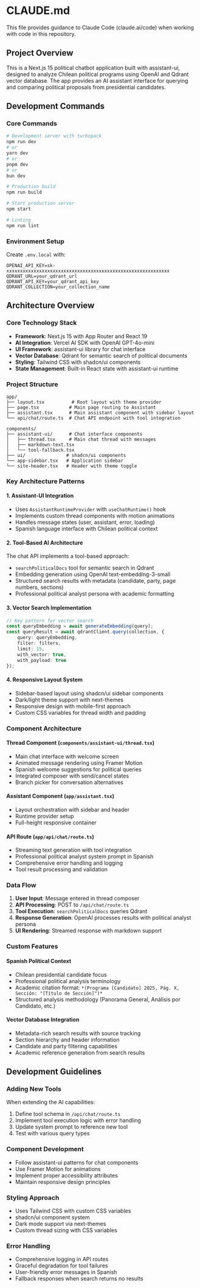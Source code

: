 # CLAUDE.md

This file provides guidance to Claude Code (claude.ai/code) when working with code in this repository.

## Project Overview

This is a Next.js 15 political chatbot application built with assistant-ui, designed to analyze Chilean political programs using OpenAI and Qdrant vector database. The app provides an AI assistant interface for querying and comparing political proposals from presidential candidates.

## Development Commands

### Core Commands
```bash
# Development server with turbopack
npm run dev
# or
yarn dev
# or 
pnpm dev
# or
bun dev

# Production build
npm run build

# Start production server
npm start

# Linting
npm run lint
```

### Environment Setup
Create `.env.local` with:
```
OPENAI_API_KEY=sk-xxxxxxxxxxxxxxxxxxxxxxxxxxxxxxxxxxxxxxxxxxxxxxxxxxxxxxxxxxxx
QDRANT_URL=your_qdrant_url
QDRANT_API_KEY=your_qdrant_api_key
QDRANT_COLLECTION=your_collection_name
```

## Architecture Overview

### Core Technology Stack
- **Framework**: Next.js 15 with App Router and React 19
- **AI Integration**: Vercel AI SDK with OpenAI GPT-4o-mini
- **UI Framework**: assistant-ui library for chat interface
- **Vector Database**: Qdrant for semantic search of political documents
- **Styling**: Tailwind CSS with shadcn/ui components
- **State Management**: Built-in React state with assistant-ui runtime

### Project Structure

```
app/
├── layout.tsx          # Root layout with theme provider
├── page.tsx           # Main page routing to Assistant
├── assistant.tsx      # Main assistant component with sidebar layout
└── api/chat/route.ts  # Chat API endpoint with tool integration

components/
├── assistant-ui/      # Chat interface components
│   ├── thread.tsx     # Main chat thread with messages
│   ├── markdown-text.tsx
│   └── tool-fallback.tsx
├── ui/               # shadcn/ui components
└── app-sidebar.tsx   # Application sidebar
└── site-header.tsx   # Header with theme toggle
```

### Key Architecture Patterns

#### 1. Assistant-UI Integration
- Uses `AssistantRuntimeProvider` with `useChatRuntime()` hook
- Implements custom thread components with motion animations
- Handles message states (user, assistant, error, loading)
- Spanish language interface with Chilean political context

#### 2. Tool-Based AI Architecture
The chat API implements a tool-based approach:
- `searchPoliticalDocs` tool for semantic search in Qdrant
- Embedding generation using OpenAI text-embedding-3-small
- Structured search results with metadata (candidate, party, page numbers, sections)
- Professional political analyst persona with academic formatting

#### 3. Vector Search Implementation
```typescript
// Key pattern for vector search
const queryEmbedding = await generateEmbedding(query);
const queryResult = await qdrantClient.query(collection, {
    query: queryEmbedding,
    filter: filters,
    limit: 15,
    with_vector: true,
    with_payload: true
});
```

#### 4. Responsive Layout System
- Sidebar-based layout using shadcn/ui sidebar components
- Dark/light theme support with next-themes
- Responsive design with mobile-first approach
- Custom CSS variables for thread width and padding

### Component Architecture

#### Thread Component (`components/assistant-ui/thread.tsx`)
- Main chat interface with welcome screen
- Animated message rendering using Framer Motion  
- Spanish welcome suggestions for political queries
- Integrated composer with send/cancel states
- Branch picker for conversation alternatives

#### Assistant Component (`app/assistant.tsx`)
- Layout orchestration with sidebar and header
- Runtime provider setup
- Full-height responsive container

#### API Route (`app/api/chat/route.ts`)
- Streaming text generation with tool integration
- Professional political analyst system prompt in Spanish
- Comprehensive error handling and logging
- Tool result processing and validation

### Data Flow

1. **User Input**: Message entered in thread composer
2. **API Processing**: POST to `/api/chat/route.ts`
3. **Tool Execution**: `searchPoliticalDocs` queries Qdrant
4. **Response Generation**: OpenAI processes results with political analyst persona
5. **UI Rendering**: Streamed response with markdown support

### Custom Features

#### Spanish Political Context
- Chilean presidential candidate focus
- Professional political analysis terminology
- Academic citation format: `*(Programa [Candidato] 2025, Pág. X, Sección: "[Título de Sección]")*`
- Structured analysis methodology (Panorama General, Análisis por Candidato, etc.)

#### Vector Database Integration
- Metadata-rich search results with source tracking
- Section hierarchy and header information
- Candidate and party filtering capabilities
- Academic reference generation from search results

## Development Guidelines

### Adding New Tools
When extending the AI capabilities:
1. Define tool schema in `/api/chat/route.ts`
2. Implement tool execution logic with error handling
3. Update system prompt to reference new tool
4. Test with various query types

### Component Development
- Follow assistant-ui patterns for chat components
- Use Framer Motion for animations
- Implement proper accessibility attributes
- Maintain responsive design principles

### Styling Approach
- Uses Tailwind CSS with custom CSS variables
- shadcn/ui component system
- Dark mode support via next-themes
- Custom thread sizing with CSS variables

### Error Handling
- Comprehensive logging in API routes
- Graceful degradation for tool failures
- User-friendly error messages in Spanish
- Fallback responses when search returns no results